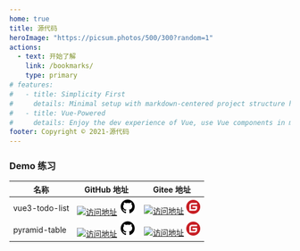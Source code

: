 ```yaml
---
home: true
title: 源代码
heroImage: "https://picsum.photos/500/300?random=1"
actions:
  - text: 开始了解
    link: /bookmarks/
    type: primary
# features:
#   - title: Simplicity First
#     details: Minimal setup with markdown-centered project structure helps you focus on writing.
#   - title: Vue-Powered
#     details: Enjoy the dev experience of Vue, use Vue components in markdown, and develop custom themes with Vue.
footer: Copyright © 2021-源代码
---
```


### Demo 练习

| 名称 | GitHub 地址  | Gitee 地址    |
| -------------- | ------------------------------------------------------------------------------------------------------------------------------------------------------------------------------------------------------------------------------------------------------------------------------------------------------------------------------------------------------------------------ | ------------------------------------------------------------------------------------------------------------------------------------------------------------------------------------------------------------------------------------------------------------------------------------------------------------------------------------------------------------------ |
| vue3-todo-list | <a href="https://sg996.github.io/vue3-todo-list/" target="_blank"><img src="https://img.shields.io/badge/GitHub%20%E5%9C%B0%E5%9D%80-https%3A%2F%2Fsg996.github.io%2Fvue3--todo--list%2F-brightgreen" alt="访问地址"/></a> <a href="https://github.com/sg996/vue3-todo-list" target="_blank"><img  width="30" height="30" src="./assets/github.svg" alt="访问地址"/></a> | <a href="https://sg996.gitee.io/vue3-todo-list/" target="_blank"><img src="https://img.shields.io/badge/Gitee%20%E5%9C%B0%E5%9D%80-https%3A%2F%2Fsg996.gitee.io%2Fvue3--todo--list%2F-brightgreen" alt="访问地址"/></a> <a href="https://gitee.com/sg996/vue3-todo-list" target="_blank"><img width="25" height="25" src="./assets/gitee.svg" alt="访问地址"/></a> |
| pyramid-table  | <a href="https://sg996.github.io/pyramid-table/" target="_blank"><img src="https://img.shields.io/badge/GitHub%20%E5%9C%B0%E5%9D%80-https%3A%2F%2Fsg996.github.io%2Fpyramid--table%2F-brightgreen" alt="访问地址"/></a> <a href="https://github.com/sg996/pyramid-table" target="_blank"><img width="30" height="30" src="./assets/github.svg" alt="访问地址"/></a>      | <a href="https://sg996.gitee.io/pyramid-table/" target="_blank"><img src="https://img.shields.io/badge/Gitee%20%E5%9C%B0%E5%9D%80-https%3A%2F%2Fsg996.gitee.io%2Fpyramid--table%2F-brightgreen" alt="访问地址"/></a> <a href="https://gitee.com/sg996/pyramid-table" target="_blank"><img width="25" height="25" src="./assets/gitee.svg" alt="访问地址"/></a>     |
